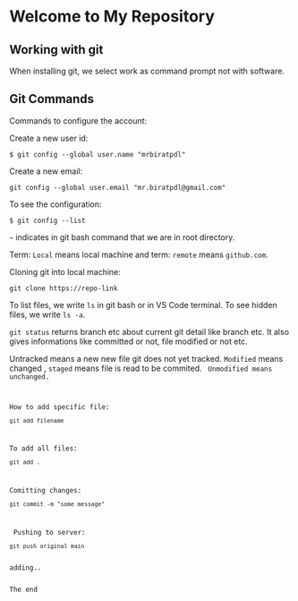 <h1>Welcome to My Repository</h1>
<h2>Working with git</h2>
<p>When installing git, we select work as command prompt not with software.</p>
<h2>Git Commands</h2>
<p>Commands to configure the account:</p>
<p>Create a new user id:</p>
<pre><code>$ git config --global user.name "mrbiratpdl"</code></pre> 
<p>Create a new email:</p>
<pre><code>git config --global user.email "mr.biratpdl@gmail.com"
</code></pre>
To see the configuration:
<pre><code>$ git config --list</code></pre>
<p>
<code>~</code> indicates in git bash command that we are in root directory. </p>
<p>Term: <code>Local</code> means local machine and term: <code>remote</code> means <code>github.com</code>.</p>
<p>Cloning git into local machine:
<pre><code>git clone https://repo-link</code></pre>
<p>To list files, we write <code>ls</code> in git bash or in VS Code terminal. To see hidden files, we write <code>ls -a</code>.</p>
<p><code>git status</code> returns branch etc about current git detail like branch etc. It also gives informations like committed or not, file modified or not etc.</p>
<p>Untracked means a new new file git does not yet tracked. <code>Modified</code> means changed
, <code>staged</code> means file is read to be commited. <code> Unmodified means unchanged.</p>
<p>How to add specific file:<pre><code>git add filename</code></pre></p>
<p>To add all files:<pre><code>git add .</code></pre></p>
<p>Comitting changes:<pre><code>git commit -m "some message"</code></pre></p>
<p> Pushing to server: <pre><code>git push original main</code></pre></p>
adding..
 <p>The end</p>